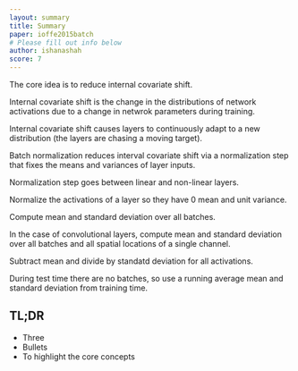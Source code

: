 ```yaml
---
layout: summary
title: Summary
paper: ioffe2015batch
# Please fill out info below
author: ishanashah
score: 7
---
```


The core idea is to reduce internal covariate shift.

Internal covariate shift is the change in the distributions of network activations due to a change in netwrok parameters during training.

Internal covariate shift causes layers to continuously adapt to a new distribution (the layers are chasing a moving target).

Batch normalization reduces interval covariate shift via a normalization step that fixes the means and variances of layer inputs.



Normalization step goes between linear and non-linear layers.

Normalize the activations of a layer so they have 0 mean and unit variance.

Compute mean and standard deviation over all batches.

In the case of convolutional layers, compute mean and standard deviation over all batches and all spatial locations of a single channel.

Subtract mean and divide by standatd deviation for all activations.

During test time there are no batches, so use a running average mean and standard deviation from training time.



## TL;DR
* Three
* Bullets
* To highlight the core concepts
